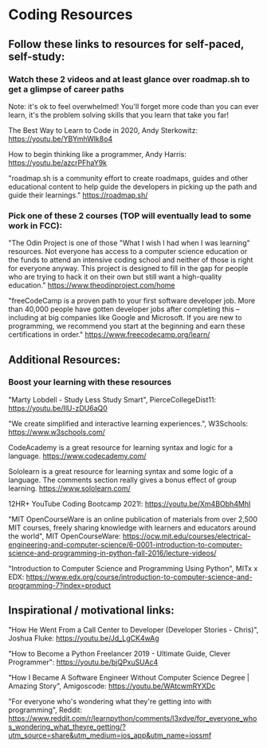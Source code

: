 # Coding Resources

## Follow these links to resources for self-paced, self-study:

### Watch these 2 videos and at least glance over roadmap.sh to get a glimpse of career paths
Note: it's ok to feel overwhelmed! You'll forget more code than you can ever learn, it's the problem solving skills that you learn that take you far!

The Best Way to Learn to Code in 2020, Andy Sterkowitz:
https://youtu.be/YBYmhWlk8o4

How to begin thinking like a programmer, Andy Harris:
https://youtu.be/azcrPFhaY9k

"roadmap.sh is a community effort to create roadmaps, guides and other educational content to help guide the developers in picking up the path and guide their learnings."
https://roadmap.sh/

### Pick one of these 2 courses (TOP will eventually lead to some work in FCC): 

"The Odin Project is one of those "What I wish I had when I was learning" resources. Not everyone has access to a computer science education or the funds to attend an intensive coding school and neither of those is right for everyone anyway. This project is designed to fill in the gap for people who are trying to hack it on their own but still want a high-quality education."
https://www.theodinproject.com/home

"freeCodeCamp is a proven path to your first software developer job.
More than 40,000 people have gotten developer jobs after completing this – including at big companies like Google and Microsoft.
If you are new to programming, we recommend you start at the beginning and earn these certifications in order."
https://www.freecodecamp.org/learn/


## Additional Resources:

### Boost your learning with these resources

"Marty Lobdell - Study Less Study Smart", PierceCollegeDist11:
https://youtu.be/IlU-zDU6aQ0

"We create simplified and interactive learning experiences.", W3Schools:
https://www.w3schools.com/

CodeAcademy is a great resource for learning syntax and logic for a language.
https://www.codecademy.com/

Sololearn is a great resource for learning syntax and some logic of a language. The comments section really gives a bonus effect of group learning.
https://www.sololearn.com/

12HR+ YouTube Coding Bootcamp 2021!:
https://youtu.be/Xm4BObh4MhI

"MIT OpenCourseWare is an online publication of materials from over 2,500 MIT courses, freely sharing knowledge with learners and educators around the world", MIT OpenCourseWare:
https://ocw.mit.edu/courses/electrical-engineering-and-computer-science/6-0001-introduction-to-computer-science-and-programming-in-python-fall-2016/lecture-videos/

"Introduction to Computer Science and Programming Using Python", MITx x EDX:
https://www.edx.org/course/introduction-to-computer-science-and-programming-7?index=product

## Inspirational / motivational links:

"How He Went From a Call Center to Developer (Developer Stories - Chris)", Joshua Fluke:
https://youtu.be/Jd_LgCK4wAg

"How to Become a Python Freelancer 2019 - Ultimate Guide, Clever Programmer":
https://youtu.be/bjQPxuSUAc4

"How I Became A Software Engineer Without Computer Science Degree | Amazing Story", Amigoscode:
https://youtu.be/WAtcwmRYXDc

"For everyone who's wondering what they're getting into with programming", Reddit:
https://www.reddit.com/r/learnpython/comments/l3xdve/for_everyone_whos_wondering_what_theyre_getting/?utm_source=share&utm_medium=ios_app&utm_name=iossmf


